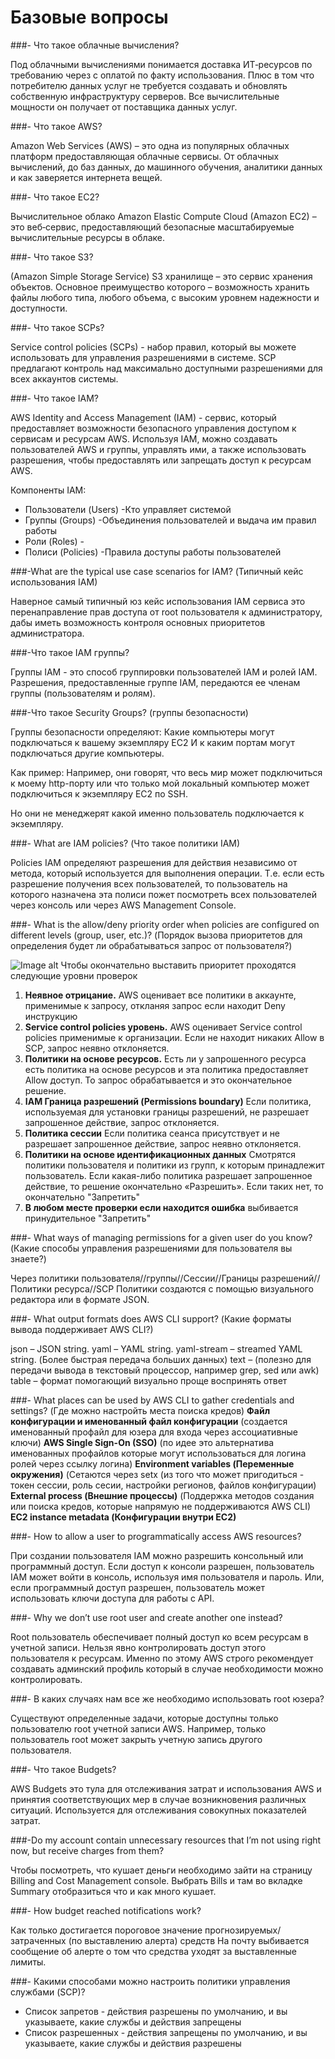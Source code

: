 # Базовые вопросы

###- Что такое облачные вычисления?

Под облачными вычислениями понимается доставка ИТ‑ресурсов по требованию через с оплатой по факту использования.
Плюс в том что потребителю данных услуг не требуется создавать и обновлять собственную инфраструктуру серверов. 
Все вычислительные мощности он получает от поставщика данных услуг.
 
###- Что такое AWS?

Amazon Web Services (AWS) – это одна из популярных облачных платформ предоставляющая облачные сервисы.
От облачных вычислений, до баз данных, до машинного обучения, аналитики данных и как заверяется интернета вещей.

###- Что такое EC2?

Вычислительное облако Amazon Elastic Compute Cloud (Amazon EC2) – 
это веб‑сервис, предоставляющий безопасные масштабируемые вычислительные ресурсы в облаке.

###- Что такое S3?

(Amazon Simple Storage Service) S3 хранилище – это сервис хранения объектов. 
Основное преимущество которого – возможность хранить файлы любого типа, любого объема, 
с высоким уровнем надежности и доступности.

###- Что такое SCPs?

Service control policies (SCPs) - набор правил, который вы можете использовать для управления разрешениями в системе.
SCP предлагают контроль над максимально доступными разрешениями для всех аккаунтов системы.

###- Что такое IAM?

AWS Identity and Access Management (IAM) - сервис, который предоставляет возможности безопасного управления 
доступом к сервисам и ресурсам AWS. 
Используя IAM, можно создавать пользователей AWS и группы, управлять ими,
а также использовать разрешения, чтобы предоставлять или запрещать доступ к ресурсам AWS.

Компоненты IAM: 
- Пользователи (Users)  -Кто управляет системой
- Группы (Groups)       -Объединения пользователей и выдача им правил работы
- Роли (Roles)          -
- Полиси (Policies)     -Правила доступы работы пользователей

###-What are the typical use case scenarios for IAM? (Типичный кейс использования IAM)

Наверное самый типичный юз кейс использования IAM сервиса это перенаправление прав доступа от root пользователя
к администратору, дабы иметь возможность контроля основных приоритетов администратора.

###-Что такое IAM группы?

Группы IAM - это способ группировки пользователей IAM и ролей IAM. 
Разрешения, предоставленные группе IAM, передаются ее членам группы (пользователям и ролям).

###-Что такое Security Groups? (группы безопасности)

Группы безопасности определяют:
    Какие компьютеры могут подключаться к вашему экземпляру EC2
    И к каким портам могут подключаться другие компьютеры.

Как пример:
Например, они говорят, что весь мир может подключиться к моему http-порту или 
что только мой локальный компьютер может подключиться к экземпляру EC2 по SSH.

Но они не менеджерят какой именно пользователь подключается к экземпляру.

###- What are IAM policies? (Что такое политики IAM)

Policies IAM определяют разрешения для действия независимо от метода, который используется для выполнения операции.
Т.е. если есть разрешение получения всех пользователей, то пользователь на которого назначена эта полиси
пожет посмотреть всех пользователей через консоль или через AWS Management Console.

###- What is the allow/deny priority order when policies are configured on different levels (group, user,  etc.)? (Порядок вызова приоритетов для определения будет ли обрабатываться запрос от пользователя?)

![Image alt](https://docs.aws.amazon.com/IAM/latest/UserGuide/images/PolicyEvaluationHorizontal.png)
Чтобы окончательно выставить приоритет проходятся следующие уровни проверок

1. **Неявное отрицание.**
AWS оценивает все политики в аккаунте, применимые к запросу, откланяя запрос если находит Deny инструкцию
2. **Service control policies уровень.**
AWS оценивает Service control policies применимые к организации. 
Если не находит никаких Allow в SCP, запрос неявно отклоняется.
3. **Политики на основе ресурсов.**
Есть ли у запрошенного ресурса есть политика на основе ресурсов и эта политика предоставляет Allow доступ.
То запрос обрабатывается и это окончательное решение.
4. **IAM Граница разрешений (Permissions boundary)**
Если политика, используемая для установки границы разрешений, не разрешает запрошенное действие, запрос отклоняется.
5. **Политика сессии**
Если политика сеанса присутствует и не разрешает запрошенное действие, запрос неявно отклоняется.
6. **Политики на основе идентификационных данных**
Смотрятся политики пользователя и политики из групп, к которым принадлежит пользователь. 
Если какая-либо политика разрешает запрошенное действие, то решение окончательно «Разрешить».
Если таких нет, то окончательно "Запретить"
7. **В любом месте проверки если находится ошибка** выбивается принудительное "Запретить"

###- What ways of managing permissions for a given user do you know? (Какие способы управления разрешениями для пользователя вы знаете?)

Через политики пользователя//группы//Сессии//Границы разрешений//Политики ресурса//SCP
Политики создаются с помощью визуального редактора или в формате JSON.

###- What output formats does AWS CLI support? (Какие форматы вывода поддерживает AWS CLI?)

json – JSON string.
yaml – YAML string.
yaml-stream – streamed YAML string. (Более быстрая передача больших данных)
text – (полезно для передачи вывода в текстовый процессор, например grep, sed или awk)
table – формат помогающий визуально проще воспринять ответ

###- What places can be used by AWS CLI to gather credentials and settings? (Где можно настройть места поиска кредов)
**Файл конфигурации и именованный файл конфигурации** 
(создается именованный профайл для юзера для входа через ассоциативные ключи)
**AWS Single Sign-On (SSO)** 
(по идее это альтернатива именованных профайлов которые могут использоваться для логина ролей через ссылку логина)
**Environment variables (Переменные окружения)** 
(Сетаются через setx (из того что может пригодиться - токен сессии, роль сесии, настройки регионов, файлов конфигурации)
**External process (Внешние процессы)** 
(Поддержка методов создания или поиска кредов, которые напрямую не поддерживаются AWS CLI)
**EC2 instance metadata (Конфигурации внутри EC2)**

###- How to allow a user to programmatically access AWS resources?

При создании пользователя IAM можно разрешить консольный или программный доступ. 
Если доступ к консоли разрешен, пользователь IAM может войти в консоль, используя имя пользователя и пароль. 
Или, если программный доступ разрешен, пользователь может использовать ключи доступа для работы с API.

###- Why we don’t use root user and create another one instead?

Root пользователь обеспечивает полный доступ ко всем ресурсам в учетной записи. Нельзя явно контролировать 
доступ этого пользователя к ресурсам. Именно по этому AWS строго рекомендует создавать админский профиль который 
в случае необходимости можно контролировать.

###- В каких случаях нам все же необходимо использовать root юзера? 

Существуют определенные задачи, которые доступны только пользователю root учетной записи AWS. 
Например, только пользователь root может закрыть учетную запись другого пользователя.

###- Что такое Budgets?

AWS Budgets это тула для отслеживания затрат и использования AWS и принятия соответствующих мер в случае возникновения
различных ситуаций. Используется для отслеживания совокупных показателей затрат.

###-Do my account contain unnecessary resources that I’m not using right now, but receive charges from them?

Чтобы посмотреть, что кушает деньги необходимо зайти на страницу Billing and Cost Management console.
Выбрать Bills и там во вкладке Summary отобразиться что и как много кушает.

###- How budget reached notifications work?

Как только достигается пороговое значение прогнозируемых/затраченных (по выставлению алерта) средств
На почту выбивается сообщение об алерте о том что средства уходят за выставленные лимиты.

###- Какими способами можно настроить политики управления службами (SCP)?

- Список запретов - действия разрешены по умолчанию, и вы указываете, какие службы и действия запрещены
- Список разрешенных - действия запрещены по умолчанию, и вы указываете, какие службы и действия разрешены